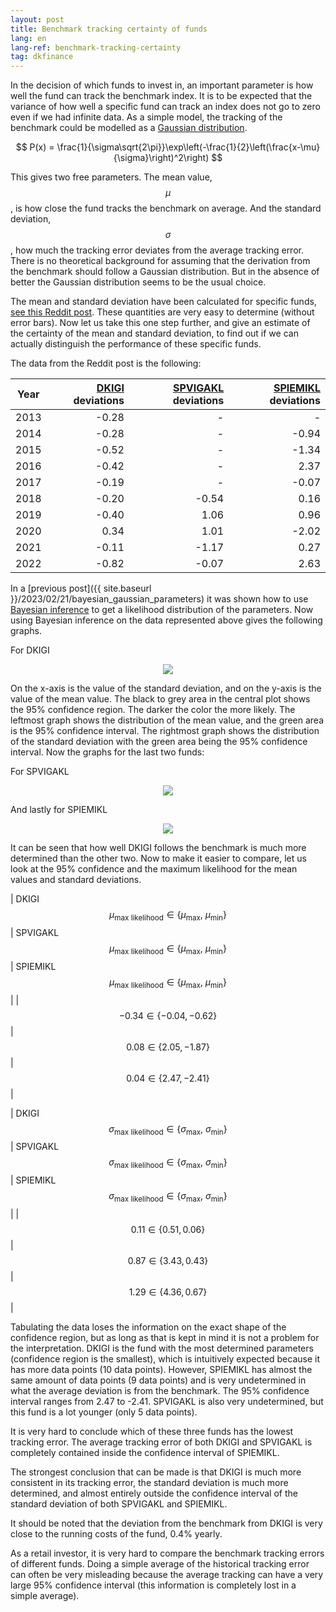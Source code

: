 ```yaml
---
layout: post
title: Benchmark tracking certainty of funds
lang: en
lang-ref: benchmark-tracking-certainty
tag: dkfinance
---
```


In the decision of which funds to invest in, an important parameter is how well the fund can track the benchmark index.
It is to be expected that the variance of how well a specific fund can track an index does not go to zero even if we had infinite data.
As a simple model, the tracking of the benchmark could be modelled as a [Gaussian distribution](https://en.wikipedia.org/wiki/Normal_distribution).

$$ P(x) = \frac{1}{\sigma\sqrt{2\pi}}\exp\left(-\frac{1}{2}\left(\frac{x-\mu}{\sigma}\right)^2\right) $$

This gives two free parameters.
The mean value, $$\mu$$, is how close the fund tracks the benchmark on average.
And the standard deviation, $$\sigma$$, how much the tracking error deviates from the average tracking error.
There is no theoretical background for assuming that the derivation from the benchmark should follow a Gaussian distribution.
But in the absence of better the Gaussian distribution seems to be the usual choice.

The mean and standard deviation have been calculated for specific funds, [see this Reddit post](https://www.reddit.com/r/dkfinance/comments/10m1jm5/danske_invest_vs_sparindex/).
These quantities are very easy to determine (without error bars).
Now let us take this one step further, and give an estimate of the certainty of the mean and standard deviation, to find out if we can actually distinguish the performance of these specific funds.

The data from the Reddit post is the following:

| Year | [DKIGI](https://www.danskeinvest.dk/w/show_funds.product?p_nId=75&p_nFundgroup=75&p_nFund=1873) deviations | [SPVIGAKL](https://www.sparinvest.dk/fondsoversigt/dk0060747822/) deviations | [SPIEMIKL](https://www.nordnet.dk/markedet/investeringsforeninger-liste/16102899-sparindex-index-emerging) deviations |
| ---- | ----: | ----: | ----: |
| 2013 | -0.28 | -     | -     |
| 2014 | -0.28 | -     | -0.94 |
| 2015 | -0.52 | -     | -1.34 |
| 2016 | -0.42 | -     |  2.37 |
| 2017 | -0.19 | -     | -0.07 |
| 2018 | -0.20 | -0.54 |  0.16 |
| 2019 | -0.40 |  1.06 |  0.96 |
| 2020 |  0.34 |  1.01 | -2.02 |
| 2021 | -0.11 | -1.17 |  0.27 |
| 2022 | -0.82 | -0.07 |  2.63 |

In a [previous post]({{ site.baseurl }}/2023/02/21/bayesian_gaussian_parameters) it was shown how to use [Bayesian inference](https://en.wikipedia.org/wiki/Bayesian_inference) to get a likelihood distribution of the parameters.
Now using Bayesian inference on the data represented above gives the following graphs.

For DKIGI

<p align="center">
<img src="{{ site.baseurl }}/assets/plots/DKIGI_bayesian.png">
</p>

On the x-axis is the value of the standard deviation, and on the y-axis is the value of the mean value.
The black to grey area in the central plot shows the 95% confidence region.
The darker the color the more likely.
The leftmost graph shows the distribution of the mean value, and the green area is the 95% confidence interval.
The rightmost graph shows the distribution of the standard deviation with the green area being the 95% confidence interval.
Now the graphs for the last two funds:

For SPVIGAKL

<p align="center">
<img src="{{ site.baseurl }}/assets/plots/SPVIGAKL_bayesian.png">
</p>

And lastly for SPIEMIKL

<p align="center">
<img src="{{ site.baseurl }}/assets/plots/SPIEMIKL_bayesian.png">
</p>

It can be seen that how well DKIGI follows the benchmark is much more determined than the other two.
Now to make it easier to compare, let us look at the 95% confidence and the maximum likelihood for the mean values and standard deviations.

| DKIGI $$\mu_\mathrm{max\ likelihood}\in\{\mu_\mathrm{max},\ \mu_\mathrm{min}\}$$ | SPVIGAKL $$\mu_\mathrm{max\ likelihood}\in\{\mu_\mathrm{max},\ \mu_\mathrm{min}\}$$ | SPIEMIKL $$\mu_\mathrm{max\ likelihood}\in\{\mu_\mathrm{max},\ \mu_\mathrm{min}\}$$ |
| $$ -0.34 \in \{-0.04, -0.62\} $$ | $$ 0.08 \in \{2.05,-1.87\} $$ | $$ 0.04 \in \{2.47, -2.41\} $$ |

| DKIGI $$\sigma_\mathrm{max\ likelihood}\in\{\sigma_\mathrm{max},\ \sigma_\mathrm{min}\}$$ | SPVIGAKL $$\sigma_\mathrm{max\ likelihood}\in\{\sigma_\mathrm{max},\ \sigma_\mathrm{min}\}$$ | SPIEMIKL $$\sigma_\mathrm{max\ likelihood}\in\{\sigma_\mathrm{max},\ \sigma_\mathrm{min}\}$$ |
| $$ 0.11 \in \{0.51, 0.06\} $$ | $$ 0.87 \in \{3.43,0.43\} $$ | $$ 1.29 \in \{4.36, 0.67\} $$ |

Tabulating the data loses the information on the exact shape of the confidence region, but as long as that is kept in mind it is not a problem for the interpretation.
DKIGI is the fund with the most determined parameters (confidence region is the smallest), which is intuitively expected because it has more data points (10 data points).
However, SPIEMIKL has almost the same amount of data points (9 data points) and is very undetermined in what the average deviation is from the benchmark.
The 95% confidence interval ranges from 2.47 to -2.41.
SPVIGAKL is also very undetermined, but this fund is a lot younger (only 5 data points).

It is very hard to conclude which of these three funds has the lowest tracking error.
The average tracking error of both DKIGI and SPVIGAKL is completely contained inside the confidence interval of SPIEMIKL.

The strongest conclusion that can be made is that DKIGI is much more consistent in its tracking error, the standard deviation is much more determined, and almost entirely outside the confidence interval of the standard deviation of both SPVIGAKL and SPIEMIKL.

It should be noted that the deviation from the benchmark from DKIGI is very close to the running costs of the fund, 0.4% yearly.

As a retail investor, it is very hard to compare the benchmark tracking errors of different funds.
Doing a simple average of the historical tracking error can often be very misleading because the average tracking can have a very large 95% confidence interval (this information is completely lost in a simple average).

